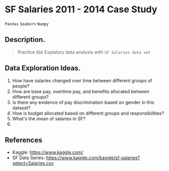 # SF Salaries 2011 - 2014 Case Study
 `Pandas` `Seaborn` `Numpy`
## Description.
> Practice `EDA` Explatory data analysis with `SF Salaries data set`
## Data Exploration Ideas.
1. How have salaries changed over time between different groups of people?
2. How are base pay, overtime pay, and benefits allocated between different groups?
3. Is there any evidence of pay discrimination based on gender in this dataset?
4. How is budget allocated based on different groups and responsibilities?
5. What's the mean of salaries in SF?
6. 

## References
* Kaggle: https://www.kaggle.com/
* SF Data Series: https://www.kaggle.com/kaggle/sf-salaries?select=Salaries.csv
